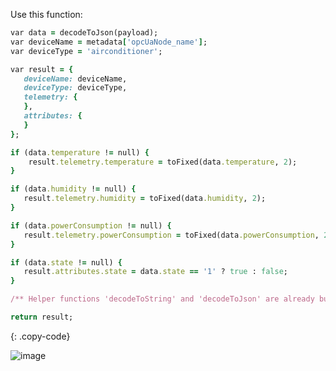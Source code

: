Use this function:

```ruby
var data = decodeToJson(payload);
var deviceName = metadata['opcUaNode_name'];
var deviceType = 'airconditioner';

var result = {
   deviceName: deviceName,
   deviceType: deviceType,
   telemetry: {
   },
   attributes: {
   }
};

if (data.temperature != null) {
    result.telemetry.temperature = toFixed(data.temperature, 2);
}

if (data.humidity != null) {
   result.telemetry.humidity = toFixed(data.humidity, 2);
}

if (data.powerConsumption != null) {
   result.telemetry.powerConsumption = toFixed(data.powerConsumption, 2);
}

if (data.state != null) {
   result.attributes.state = data.state == '1' ? true : false;
}

/** Helper functions 'decodeToString' and 'decodeToJson' are already built-in **/

return result;
```
{: .copy-code}

![image](https://img.tbqa.cloud/user-guide/integrations/opc-ua/opc-ua-uplink-converter-tbel.png)